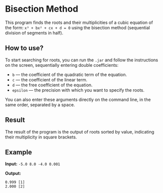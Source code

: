 # Bisection Method

This program finds the roots and their multiplicities of a cubic equation of the form:
`x³ + bx² + cx + d = 0` using the bisection method (sequential division of segments in half).

## How to use?

To start searching for roots, you can run the `.jar` and follow the instructions on the screen, sequentially entering double coefficients:

- `b` — the coefficient of the quadratic term of the equation.
- `c` — the coefficient of the linear term.
- `d` — the free coefficient of the equation.
- `epsilon` — the precision with which you want to specify the roots.

You can also enter these arguments directly on the command line, in the same order, separated by a space.

## Result

The result of the program is the output of roots sorted by value, indicating their multiplicity in square brackets.

## Example

**Input:** `-5.0 8.0 -4.0 0.001`

**Output:**

```
0.999 [1]
2.000 [2]
```
